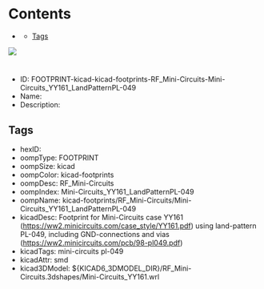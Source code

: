 



Contents
========

* [](#)
	* [Tags](#tags)
  
![][im]
# 

- ID: FOOTPRINT-kicad-kicad-footprints-RF_Mini-Circuits-Mini-Circuits_YY161_LandPatternPL-049
- Name: 
- Description: 

## Tags

- hexID: 
- oompType: FOOTPRINT
- oompSize: kicad
- oompColor: kicad-footprints
- oompDesc: RF_Mini-Circuits
- oompIndex: Mini-Circuits_YY161_LandPatternPL-049
- oompName: kicad-footprints/RF_Mini-Circuits/Mini-Circuits_YY161_LandPatternPL-049
- kicadDesc: Footprint for Mini-Circuits case YY161 (https://ww2.minicircuits.com/case_style/YY161.pdf) using land-pattern PL-049, including GND-connections and vias (https://ww2.minicircuits.com/pcb/98-pl049.pdf)
- kicadTags: mini-circuits pl-049
- kicadAttr: smd
- kicad3DModel: ${KICAD6_3DMODEL_DIR}/RF_Mini-Circuits.3dshapes/Mini-Circuits_YY161.wrl



[im]: image.png

